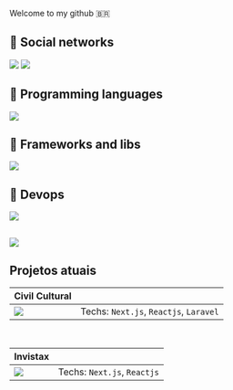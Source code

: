 Welcome to my github 🇧🇷 

## 🔹 Social networks

<a href='https://github.com/marcio1002?tab=followers' target='_blank'>![](https://img.shields.io/github/followers/marcio1002?label=Followers&style=social)</a> <a href='https://www.linkedin.com/in/marcio-a-santos' target='_blank'> ![](https://img.shields.io/static/v1?&style=social&label=LinkeDin&logo=linkedin&message=Marcio-Santos&link=https://www.linkedin.com/in/marcio-a-santos/) </a>

## 🔹 Programming languages
![](https://skillicons.dev/icons?i=javascript,php,python,powershell,bash)

## 🔹 Frameworks and libs
![](https://skillicons.dev/icons?i=laravel,react,angular,vue,bootstrap,tailwind)

## 🔹 Devops
![](https://skillicons.dev/icons?i=linux,aws,heroku)


##
![](https://github-readme-stats.vercel.app/api/top-langs/?username=marcio1002&theme=radical&layout=pie&hide_title=true&langs_count=8)


## Projetos atuais


|**Civil Cultural**|         |
|------------------|---------|
|![](https://avatars.githubusercontent.com/u/73488089?s=100&u=1bebef5d05c250c406bf9cae1bbfbbfd778bb207&v=4)| Techs: `Next.js`, `Reactjs`, `Laravel`|
<br/>

|**Invistax**|            |
|------------|------------|
|![](https://avatars.githubusercontent.com/u/132791679?s=100&u=d8a20903b01af6a57559200f06271fe652ae5915&v=4)| Techs: `Next.js`, `Reactjs`|
<br/>